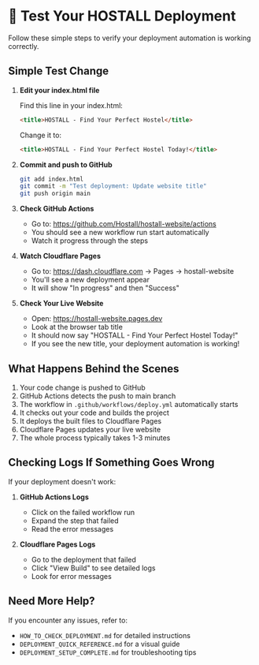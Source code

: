 # 🧪 Test Your HOSTALL Deployment

Follow these simple steps to verify your deployment automation is working correctly.

## Simple Test Change

1. **Edit your index.html file**
   
   Find this line in your index.html:
   ```html
   <title>HOSTALL - Find Your Perfect Hostel</title>
   ```
   
   Change it to:
   ```html
   <title>HOSTALL - Find Your Perfect Hostel Today!</title>
   ```

2. **Commit and push to GitHub**
   ```bash
   git add index.html
   git commit -m "Test deployment: Update website title"
   git push origin main
   ```

3. **Check GitHub Actions**
   - Go to: https://github.com/Hostall/hostall-website/actions
   - You should see a new workflow run start automatically
   - Watch it progress through the steps

4. **Watch Cloudflare Pages**
   - Go to: https://dash.cloudflare.com → Pages → hostall-website
   - You'll see a new deployment appear
   - It will show "In progress" and then "Success"

5. **Check Your Live Website**
   - Open: https://hostall-website.pages.dev
   - Look at the browser tab title
   - It should now say "HOSTALL - Find Your Perfect Hostel Today!"
   - If you see the new title, your deployment automation is working!

## What Happens Behind the Scenes

1. Your code change is pushed to GitHub
2. GitHub Actions detects the push to main branch
3. The workflow in `.github/workflows/deploy.yml` automatically starts
4. It checks out your code and builds the project
5. It deploys the built files to Cloudflare Pages
6. Cloudflare Pages updates your live website
7. The whole process typically takes 1-3 minutes

## Checking Logs If Something Goes Wrong

If your deployment doesn't work:

1. **GitHub Actions Logs**
   - Click on the failed workflow run
   - Expand the step that failed
   - Read the error messages

2. **Cloudflare Pages Logs**
   - Go to the deployment that failed
   - Click "View Build" to see detailed logs
   - Look for error messages

## Need More Help?

If you encounter any issues, refer to:
- `HOW_TO_CHECK_DEPLOYMENT.md` for detailed instructions
- `DEPLOYMENT_QUICK_REFERENCE.md` for a visual guide
- `DEPLOYMENT_SETUP_COMPLETE.md` for troubleshooting tips